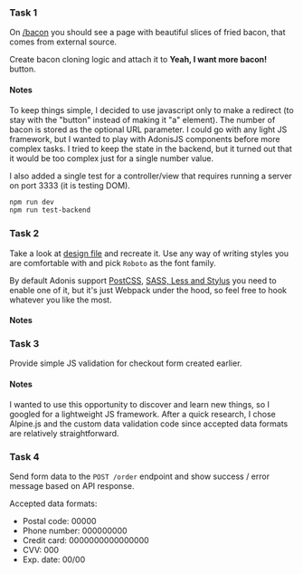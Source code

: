 ### Task 1
On [/bacon](http://localhost:3333/bacon) you should see a page with beautiful slices of fried bacon, that comes from external source.

Create bacon cloning logic and attach it to **Yeah, I want more bacon!** button.

#### Notes
To keep things simple, I decided to use javascript only to make a redirect (to stay with the "button" instead of making it "a" element). The number of bacon is stored as the optional URL parameter. I could go with any light JS framework, but I wanted to play with AdonisJS components before more complex tasks. I tried to keep the state in the backend, but it turned out that it would be too complex just for a single number value.

I also added a single test for a controller/view that requires running a server on port 3333 (it is testing DOM).

```bash
npm run dev
npm run test-backend
```

### Task 2
Take a look at [design file](./design.png) and recreate it. Use any way of writing styles you are comfortable with and pick `Roboto` as the font family.

By default Adonis support [PostCSS](https://docs.adonisjs.com/guides/assets-manager#setup-postcss), [SASS, Less and Stylus](https://docs.adonisjs.com/guides/assets-manager#setup-sass-less-and-stylus) you need to enable one of it, but it's just Webpack under the hood, so feel free to hook whatever you like the most.

#### Notes


### Task 3
Provide simple JS validation for checkout form created earlier.

#### Notes
I wanted to use this opportunity to discover and learn new things, so I googled for a lightweight JS framework. After a quick research, I chose Alpine.js and the custom data validation code since accepted data formats are relatively straightforward.

### Task 4
Send form data to the `POST /order` endpoint and show success / error message based on API response.

Accepted data formats:
* Postal code: 00000
* Phone number: 000000000
* Credit card: 0000000000000000
* CVV: 000
* Exp. date: 00/00
